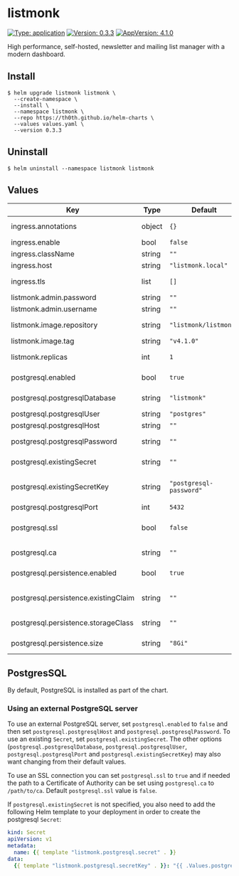 # listmonk

[![Type: application](https://img.shields.io/badge/Type-application-informational?style=flat-square)](#)
[![Version: 0.3.3](https://img.shields.io/badge/Version-0.3.3-informational?style=flat-square)](#)
[![AppVersion: 4.1.0](https://img.shields.io/badge/AppVersion-4.1.0-informational?style=flat-square)](#)

High performance, self-hosted, newsletter and mailing list manager with a modern dashboard.

## Install

```shell
$ helm upgrade listmonk listmonk \
  --create-namespace \
  --install \
  --namespace listmonk \
  --repo https://th0th.github.io/helm-charts \
  --values values.yaml \
  --version 0.3.3
```

## Uninstall

```shell
$ helm uninstall --namespace listmonk listmonk
```

## Values

| Key                                   | Type   | Default                 | Description                                            |
|---------------------------------------|--------|-------------------------|--------------------------------------------------------|
| ingress.annotations                   | object | `{}`                    | annotations for the ingress                            |
| ingress.enable                        | bool   | `false`                 | enable the ingress                                     |
| ingress.className                     | string | `""`                    | ingress class name                                     |
| ingress.host                          | string | `"listmonk.local"`      | host for the ingress                                   |
| ingress.tls                           | list   | `[]`                    | tls configuration for the ingress                      |
| listmonk.admin.password               | string | `""`                    | the admin password                                     |
| listmonk.admin.username               | string | `""`                    | the admin username                                     |
| listmonk.image.repository             | string | `"listmonk/listmonk"`   | the listmonk image repository                          |
| listmonk.image.tag                    | string | `"v4.1.0"`              | the listmonk image tag                                 |
| listmonk.replicas                     | int    | `1`                     | the number of listmonk deployment replicas             |
| postgresql.enabled                    | bool   | `true`                  | Deploy postgres server (see below)                     |
| postgresql.postgresqlDatabase         | string | `"listmonk"`            | Postgres database name                                 |
| postgresql.postgresqlUser             | string | `"postgres"`            | Postgres username                                      |
| postgresql.postgresqlHost             | string | `""`                    | External postgres host                                 |
| postgresql.postgresqlPassword         | string | `""`                    | External postgres password                             |
| postgresql.existingSecret             | string | `""`                    | Provide an existing Secret for postgres                |
| postgresql.existingSecretKey          | string | `"postgresql-password"` | The postgres password key in the existing Secret       |
| postgresql.postgresqlPort             | int    | `5432`                  | External postgres port                                 |
| postgresql.ssl                        | bool   | `false`                 | Enable external postgres SSL connection                |
| postgresql.ca                         | string | `""`                    | Certificate of Authority content for postgres          |
| postgresql.persistence.enabled        | bool   | `true`                  | Enable postgres persistence using PVC                  |
| postgresql.persistence.existingClaim  | string | `""`                    | Provide an existing PersistentVolumeClaim for postgres | 
| postgresql.persistence.storageClass   | string | `""`                    | Postgres PVC Storage Class (example: nfs)              |
| postgresql.persistence.size           | string | `"8Gi"`                 | Postgers PVC Storage Request                           |


## PostgresSQL

By default, PostgreSQL is installed as part of the chart.

### Using an external PostgreSQL server

To use an external PostgreSQL server, set `postgresql.enabled` to `false` and then set `postgresql.postgresqlHost` and `postgresql.postgresqlPassword`. To use an existing `Secret`, set `postgresql.existingSecret`. The other options (`postgresql.postgresqlDatabase`, `postgresql.postgresqlUser`, `postgresql.postgresqlPort` and `postgresql.existingSecretKey`) may also want changing from their default values.

To use an SSL connection you can set `postgresql.ssl` to `true` and if needed the path to a Certificate of Authority can be set using `postgresql.ca` to `/path/to/ca`. Default `postgresql.ssl` value is `false`.

If `postgresql.existingSecret` is not specified, you also need to add the following Helm template to your deployment in order to create the postgresql `Secret`:

```yaml
kind: Secret
apiVersion: v1
metadata:
  name: {{ template "listmonk.postgresql.secret" . }}
data:
  {{ template "listmonk.postgresql.secretKey" . }}: "{{ .Values.postgresql.postgresqlPassword | b64enc }}"
```